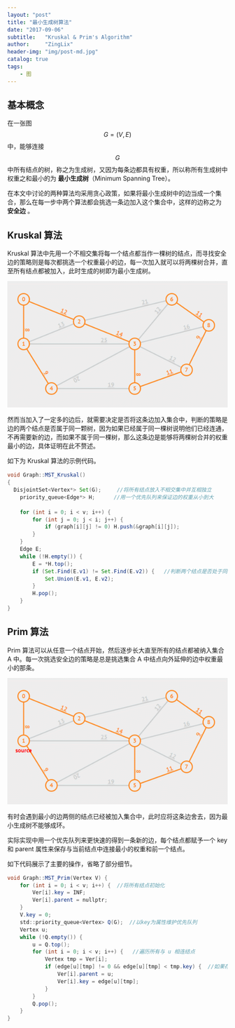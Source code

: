 ```yaml
---
layout: "post"
title: "最小生成树算法"
date: "2017-09-06"
subtitle:   "Kruskal & Prim's Algorithm"
author:     "ZingLix"
header-img: "img/post-md.jpg"
catalog: true
tags:
    - 图
---
```


## 基本概念

在一张图 $$G=(V,E)$$ 中，能够连接 $$G$$ 中所有结点的树，称之为生成树，又因为每条边都具有权重，所以称所有生成树中权重之和最小的为 **最小生成树**（Minimum Spanning Tree）。

在本文中讨论的两种算法均采用贪心政策，如果将最小生成树中的边当成一个集合，那么在每一步中两个算法都会挑选一条边加入这个集合中，这样的边称之为 **安全边** 。

## Kruskal 算法

Kruskal 算法中先用一个不相交集将每一个结点都当作一棵树的结点，而寻找安全边的策略则是每次都挑选一个权重最小的边，每一次加入就可以将两棵树合并，直至所有结点都被加入，此时生成的树即为最小生成树。

![](/img/in-post/MST/Kruskal.gif)

然而当加入了一定多的边后，就需要决定是否将这条边加入集合中，判断的策略是边的两个结点是否属于同一颗树，因为如果已经属于同一棵树说明他们已经连通，不再需要新的边，而如果不属于同一棵树，那么这条边是能够将两棵树合并的权重最小的边，具体证明在此不赘述。

如下为 Kruskal 算法的示例代码。

``` java
void Graph::MST_Kruskal()
{
  DisjointSet<Vertex*> Set(G);     //将所有结点放入不相交集中并互相独立
	priority_queue<Edge*> H;      //用一个优先队列来保证边的权重从小到大

	for (int i = 0; i < v; i++) {
		for (int j = 0; j < i; j++) {
			if (graph[i][j] != 0) H.push(&graph[i][j]);
		}
	}
	Edge E;
	while (!H.empty()) {
		E = *H.top();
		if (Set.Find(E.v1) != Set.Find(E.v2)) {   //判断两个结点是否处于同一颗树中
			Set.Union(E.v1, E.v2);
		}
		H.pop();
	}
}
```

## Prim 算法

Prim 算法可以从任意一个结点开始，然后逐步长大直至所有的结点都被纳入集合 A 中。每一次挑选安全边的策略是总是挑选集合 A 中结点向外延伸的边中权重最小的那条。

![](/img/in-post/MST/Prim.gif)

有时会遇到最小的边两侧的结点已经被加入集合中，此时应将这条边舍去，因为最小生成树不能够成环。

实际实现中用一个优先队列来更快速的得到一条新的边，每个结点都赋予一个 key 和 parent 属性来保存与当前结点中连接最小的权重和前一个结点。

如下代码展示了主要的操作，省略了部分细节。

``` java
void Graph::MST_Prim(Vertex V) {
	for (int i = 0; i < v; i++) {  //将所有结点初始化
		Ver[i].key = INF;
		Ver[i].parent = nullptr;
	}
	V.key = 0;
	std::priority_queue<Vertex> Q(G);  //以key为属性维护优先队列
	Vertex u;
	while (!Q.empty()) {
		u = Q.top();
		for (int i = 0; i < v; i++) {   //遍历所有与 u 相连结点
			Vertex tmp = Ver[i];
			if (edge[u][tmp] != 0 && edge[u][tmp] < tmp.key) {  //如果存在边且权重小
				Ver[i].parent = u;
				Ver[i].key = edge[u][tmp];
			}
		}
		Q.pop();
	}
}
```

